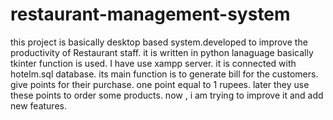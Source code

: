 # restaurant-management-system
this project is basically desktop based system.developed to improve the productivity of Restaurant staff.
it is written in  python lanaguage basically tkinter function is used.
I have use xampp server.
it is connected with hotelm.sql database.
its main function is to generate bill for the customers. give  points for their purchase. one point equal to 1 rupees. later they use these points to order some products.
now , i am trying to improve it and add new features.
